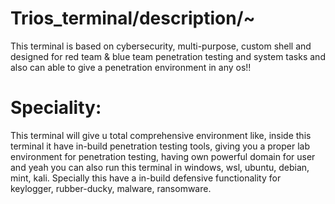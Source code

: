 # Trios_terminal/description/~
  This terminal is based on cybersecurity, multi-purpose, custom shell and designed for red team & blue team penetration testing
   and system tasks and also can able to give a penetration environment in any os!!
# Speciality: 
  This terminal will give u total comprehensive environment like, inside this terminal it have in-build penetration testing tools, giving you a proper lab environment
  for penetration testing, having own powerful domain for user and yeah you can also run this terminal in windows, wsl, ubuntu, debian, mint, kali. 
  Specially this have a in-build defensive functionality for keylogger, rubber-ducky, malware, ransomware. 
  
